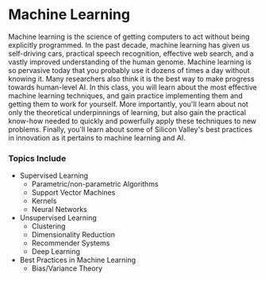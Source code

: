 # Machine Learning

Machine learning is the science of getting computers to act without being explicitly programmed. In the past decade, machine learning has given us self-driving cars, practical speech recognition, effective web search, and a vastly improved understanding of the human genome. Machine learning is so pervasive today that you probably use it dozens of times a day without knowing it. Many researchers also think it is the best way to make progress towards human-level AI. In this class, you will learn about the most effective machine learning techniques, and gain practice implementing them and getting them to work for yourself. More importantly, you'll learn about not only the theoretical underpinnings of learning, but also gain the practical know-how needed to quickly and powerfully apply these techniques to new problems. Finally, you'll learn about some of Silicon Valley's best practices in innovation as it pertains to machine learning and AI.

### Topics Include

* Supervised Learning
   * Parametric/non-parametric Algorithms
   * Support Vector Machines
   * Kernels
   * Neural Networks 
* Unsupervised Learning
   * Clustering
   * Dimensionality Reduction
   * Recommender Systems
   * Deep Learning
* Best Practices in Machine Learning 
   * Bias/Variance Theory


